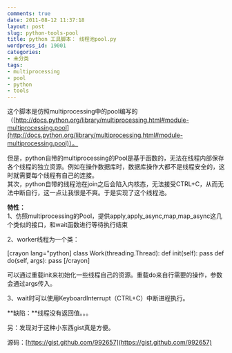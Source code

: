 ```yaml
---
comments: true
date: 2011-08-12 11:37:18
layout: post
slug: python-tools-pool
title: python 工具脚本： 线程池pool.py
wordpress_id: 19001
categories:
- 未分类
tags:
- multiprocessing
- pool
- python
- tools
---
```


这个脚本是仿照multiprocessing中的pool编写的（[http://docs.python.org/library/multiprocessing.html#module-multiprocessing.pool](http://docs.python.org/library/multiprocessing.html#module-multiprocessing.pool)）。




但是，python自带的multiprocessing的Pool是基于函数的，无法在线程内部保存各个线程的独立资源。例如在操作数据库时，数据库操作大都不是线程安全的，这时就需要每个线程有自己的连接。  
其次，python自带的线程池在join之后会陷入内核态，无法接受CTRL+C，从而无法中断自行，这一点让我很是不爽。于是实现了这个线程池。




**特性：**  
1、仿照multiprocessing的Pool，提供apply,apply_async,map,map_async这几个类似的接口，和wait函数进行等待执行结束




2、worker线程为一个类：


[crayon lang="python]
class Work(threading.Thread):
  def init(self):
    pass
  def do(self, args):
    pass
[/crayon]


  
可以通过重载init来初始化一些线程自己的资源。重载do来自行需要的操作，参数会通过args传入。




3、wait时可以使用KeyboardInterrupt（CTRL+C）中断进程执行。




**缺陷：**线程没有返回值。。。




另：发现对于这种小东西gist真是方便。




源码：[https://gist.github.com/992657](https://gist.github.com/992657)




